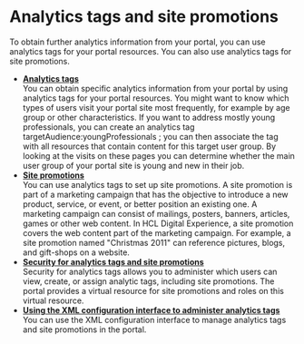 # Analytics tags and site promotions

To obtain further analytics information from your portal, you can use analytics tags for your portal resources. You can also use analytics tags for site promotions.

-   **[Analytics tags](../analytics_tags_site_promo/analytics_tags/index.md)**  
You can obtain specific analytics information from your portal by using analytics tags for your portal resources. You might want to know which types of users visit your portal site most frequently, for example by age group or other characteristics. If you want to address mostly young professionals, you can create an analytics tag targetAudience:youngProfessionals ; you can then associate the tag with all resources that contain content for this target user group. By looking at the visits on these pages you can determine whether the main user group of your portal site is young and new in their job.
-   **[Site promotions](../analytics_tags_site_promo/site_promo/index.md)**  
You can use analytics tags to set up site promotions. A site promotion is part of a marketing campaign that has the objective to introduce a new product, service, or event, or better position an existing one. A marketing campaign can consist of mailings, posters, banners, articles, games or other web content. In HCL Digital Experience, a site promotion covers the web content part of the marketing campaign. For example, a site promotion named "Christmas 2011" can reference pictures, blogs, and gift-shops on a website.
-   **[Security for analytics tags and site promotions](sa_asa_anal_tags_sec.md)**  
Security for analytics tags allows you to administer which users can view, create, or assign analytic tags, including site promotions. The portal provides a virtual resource for site promotions and roles on this virtual resource.
-   **[Using the XML configuration interface to administer analytics tags](sa_asa_anal_xml.md)**  
You can use the XML configuration interface to manage analytics tags and site promotions in the portal.


